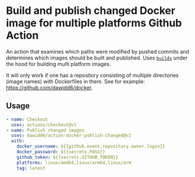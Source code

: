 # Build and publish changed Docker image for multiple platforms Github Action

An action that examines which paths were modified by pushed commits and determines which images should be built and published. Uses [`buildx`](https://github.com/docker/buildx) under the hood for building multi platform images.

It will only work if one has a repository consisting of multiple directories (image names) with Dockerfiles in them. See for example: https://github.com/dawidd6/docker.

## Usage

```yaml
- name: Checkout
  uses: actions/checkout@v1
- name: Publish changed images
  uses: dawidd6/action-docker-publish-changed@v2
  with:
    docker_username: ${{github.event.repository.owner.login}}
    docker_password: ${{secrets.PASS}}
    github_token: ${{secrets.GITHUB_TOKEN}}
    platforms: linux/amd64,linux/arm64,linux/arm
    tag: latest
```
